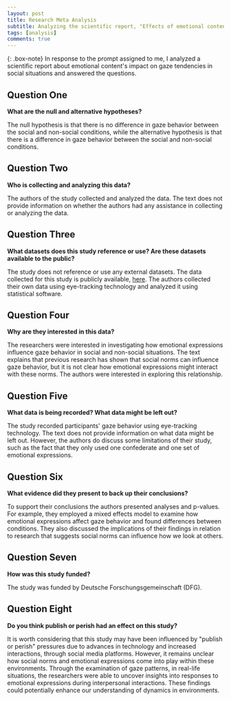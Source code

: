 ```yaml
---
layout: post
title: Research Meta Analysis
subtitle: Analyzing the scientific report, "Effects of emotional content on social inhibition of gaze in live social and non-social situations" by Laura Pasqualette & Louisa Kulke.
tags: [analysis]
comments: true
---
```


{: .box-note}
In response to the prompt assigned to me, I analyzed a scientific report about emotional content's impact on gaze tendencies in social situations and answered the questions. 

## Question One
**What are the null and alternative hypotheses?**

The null hypothesis is that there is no difference in gaze behavior between the social and non-social conditions, while the alternative hypothesis is that there is a difference in gaze behavior between the social and non-social conditions. 


## Question Two
**Who is collecting and analyzing this data?**

The authors of the study collected and analyzed the data. The text does not provide information on whether the authors had any assistance in collecting or analyzing the data.

## Question Three
**What datasets does this study reference or use? Are these datasets available to the public?**

The study does not reference or use any external datasets. The data collected for this study is publicly available, [here](https://osf.io/wznfj/). The authors collected their own data using eye-tracking technology and analyzed it using statistical software.

## Question Four
**Why are they interested in this data?**

The researchers were interested in investigating how emotional expressions influence gaze behavior in social and non-social situations. The text explains that previous research has shown that social norms can influence gaze behavior, but it is not clear how emotional expressions might interact with these norms. The authors were interested in exploring this relationship.

## Question Five
**What data is being recorded? What data might be left out?**

The study recorded participants' gaze behavior using eye-tracking technology. The text does not provide information on what data might be left out. However, the authors do discuss some limitations of their study, such as the fact that they only used one confederate and one set of emotional expressions.


## Question Six 
**What evidence did they present to back up their conclusions?**

To support their conclusions the authors presented analyses and p-values. For example,  they employed a mixed effects model to examine how emotional expressions affect gaze behavior and found differences between conditions. They also discussed the implications of their findings in relation to research that suggests social norms can influence how we look at others.

## Question Seven
**How was this study funded?**

The study was funded by Deutsche Forschungsgemeinschaft (DFG).

## Question Eight
**Do you think publish or perish had an effect on this study?**

It is worth considering that this study may have been influenced by "publish or perish" pressures due to advances in technology and increased interactions, through social media platforms. However, it remains unclear how social norms and emotional expressions come into play within these environments. Through the examination of gaze patterns, in real-life situations, the researchers were able to uncover insights into responses to emotional expressions during interpersonal interactions. These findings could potentially enhance our understanding of dynamics in environments.
